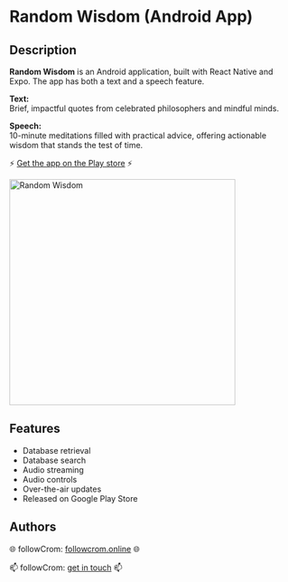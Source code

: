# Random Wisdom (Android App)

## Description

**Random Wisdom** is an Android application, built with React Native and Expo. The app has both a text and a speech feature.

**Text:**  
Brief, impactful quotes from celebrated philosophers and mindful minds.

**Speech:**  
10-minute meditations filled with practical advice, offering actionable wisdom that stands the test of time.

⚡ [Get the app on the Play store](https://play.google.com/store/apps/details?id=online.followcrom.RandomWisdom) ⚡

<div align="left">
  <img src="https://followcrom.online/images/random_wisdom.png" width="400" alt="Random Wisdom">
</div>

## Features

- Database retrieval
- Database search
- Audio streaming
- Audio controls
- Over-the-air updates
- Released on Google Play Store

## Authors

🌐 followCrom: [followcrom.online](https://followcrom.online/index.html) 🌐

📫 followCrom: [get in touch](https://followcrom.online/contact/contact.php) 📫
